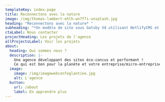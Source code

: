 ```yaml
---
templateKey: index-page
title: Reconnectons avec la nature
image: /img/thomas-lambert-ehlh-wn7f7i-unsplash.jpg
heading: "Reconnectons avec la nature* "
subheading: "*Un modèle de site sous Gatsby V4 utilisant NetlifyCMS et Tailwind CSS"
ctaLabel: Nous contacter
projectHeading: Les projets de l'agence
allProjectsLabel: Voir les projets
about:
  heading: Qui sommes nous ?
  description: |-
    Une agence développant des sites éco-concus et performant !
    Ce qui est bon pour la planète et votre entreprise/micro-entreprise.
  image:
    image: /img/imagewebconfeglantine.jpg
    alt: L'agence
  button:
    url: /about
    label: En apprendre plus
---
```


